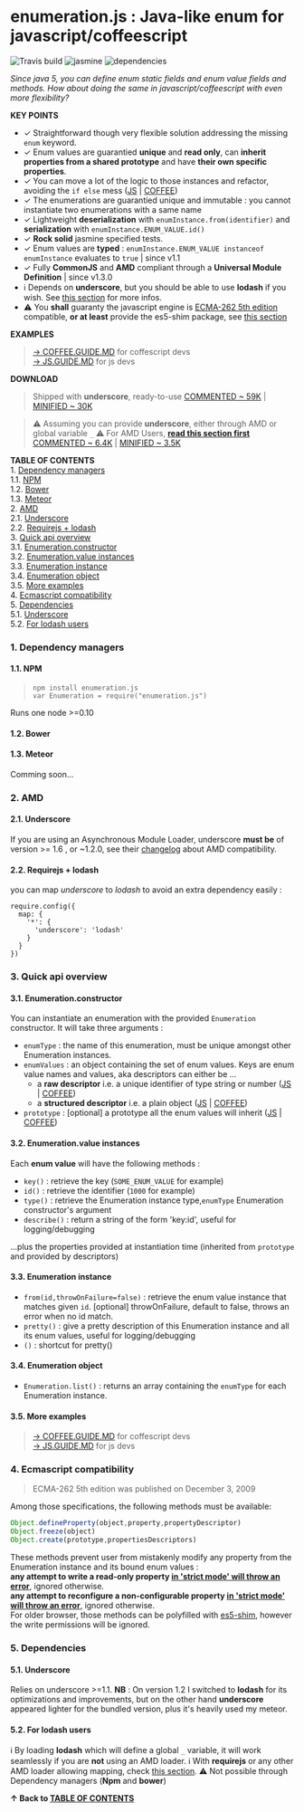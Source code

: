 <a name="top"></a>
# enumeration.js : Java-like enum for javascript/coffeescript  

![Travis build](https://travis-ci.org/sveinburne/enumeration.js.svg?branch=master) ![jasmine](https://rawgit.com/sveinburne/enumeration.js/umd/mdpp/jasmine-report.svg) ![dependencies](https://david-dm.org/sveinburne/enumeration.js.svg)

*Since java 5, you can define enum static fields and enum value fields and methods. 
How about doing the same in javascript/coffeescript with even more flexibility?*  

**KEY POINTS**
- ✓ Straightforward though very flexible solution addressing the missing `enum` keyword.  
- ✓ Enum values are guarantied **unique** and **read only**, can **inherit properties from a shared prototype** and have **their own specific properties**.  
- ✓ You can move a lot of the logic to those instances and refactor, avoiding the `if else` mess  ([JS](JS.GUIDE.MD#refactoring) | [COFFEE](COFFEE.GUIDE.MD#refactoring)) 
- ✓ The enumerations are guarantied unique and immutable : you cannot instantiate two enumerations with a same name    
- ✓ Lightweight **deserialization** with `enumInstance.from(identifier)` and **serialization** with `enumInstance.ENUM_VALUE.id()`  
- ✓ **Rock solid** jasmine specified tests. 
- ✓ Enum values are **typed** : `enumInstance.ENUM_VALUE instanceof enumInstance` evaluates to `true` | since v1.1 
- ✓ Fully **CommonJS** and **AMD** compliant through a **Universal Module Definition** | since v1.3.0 
- ℹ Depends on **underscore**, but you should be able to use **lodash** if you wish. See [this section](#dependencies) for more infos.  
- ⚠ You **shall** guaranty the javascript engine is [ECMA-262 5th edition](https://people.mozilla.org/~jorendorff/es5.html) compatible, **or at least** provide the es5-shim package, see [this section](#ecmascript)

<a name="toc"></a>
**EXAMPLES**

> [→ COFFEE.GUIDE.MD](COFFEE.GUIDE.MD#top) for coffescript devs   
> [→ JS.GUIDE.MD](JS.GUIDE.MD#top)         for js devs         


**DOWNLOAD**
<a name="bundled"></a>
> Shipped with **underscore**, ready-to-use
> [COMMENTED ~ 59K](https://raw.githubusercontent.com/sveinburne/enumeration.js/master/publish/Enumeration.bd.js) | [MINIFIED ~ 30K](https://raw.githubusercontent.com/sveinburne/enumeration.js/master/publish/Enumeration.bd.min.js)

> ⚠ Assuming you can provide **underscore**, either through AMD or global variable `_`
> ⚠ For AMD Users, [**read this section first**](#amd)
> [COMMENTED ~ 6.4K](https://raw.githubusercontent.com/sveinburne/enumeration.js/master/publish/Enumeration.js) | [MINIFIED ~ 3.5K](https://raw.githubusercontent.com/sveinburne/enumeration.js/master/publish/Enumeration.min.js)


**TABLE OF CONTENTS**  
1\.  [Dependency managers](#dependencymanagers)  
1.1\.  [NPM](#npm)  
1.2\.  [Bower](#bower)  
1.3\.  [Meteor](#meteor)  
2\.  [AMD](#amd)  
2.1\.  [Underscore](#underscore)  
2.2\.  [Requirejs + lodash](#requirejs+lodash)  
3\.  [Quick api overview](#quickapioverview)  
3.1\.  [Enumeration.constructor](#enumeration.constructor)  
3.2\.  [Enumeration.value instances](#enumeration.valueinstances)  
3.3\.  [Enumeration instance](#enumerationinstance)  
3.4\.  [Enumeration object](#enumerationobject)  
3.5\.  [More examples](#moreexamples)  
4\.  [Ecmascript compatibility](#ecmascriptcompatibility)  
5\.  [Dependencies](#dependencies)  
5.1\.  [Underscore](#underscore-1)  
5.2\.  [For lodash users](#forlodashusers)  

<a name="dependencymanagers"></a>

### 1\. Dependency managers

<a name="npm"></a>

#### 1.1\. NPM
> `npm install enumeration.js`    
> `var Enumeration = require("enumeration.js")`   

Runs one node >=0.10  

<a name="bower"></a>

#### 1.2\. Bower


<a name="meteor"></a>

#### 1.3\. Meteor
<!---
> `meteor add sveinburne:enumeration.js`

Global constructor `Enumeration` will be available
-->
Comming soon...

<a name="amd"></a>

### 2\. AMD 

<a name="underscore"></a>

#### 2.1\. Underscore

If you are using an Asynchronous Module Loader, underscore **must be** of version >= 1.6 , or ~1.2.0, see their [changelog](http://underscorejs.org/#changelog) about AMD compatibility.

<a name="requirejs+lodash"></a>

#### 2.2\. Requirejs + lodash
you can map *underscore* to *lodash* to avoid an extra dependency easily :

    require.config({
      map: {
        '*': {
          'underscore': 'lodash'
        }
      }
    })

<a name="quickapioverview"></a>

### 3\. Quick api overview

<a name="enumeration.constructor"></a>

#### 3.1\. Enumeration.constructor
You can instantiate an enumeration with the provided `Enumeration` constructor. It will take three arguments :
- `enumType` : the name of this enumeration, must be unique amongst other Enumeration instances.
- `enumValues` : an object containing the set of enum values. Keys are enum value names and values, aka descriptors can either be ...
    * a **raw descriptor** i.e. a unique identifier of type string or number  ([JS](JS.GUIDE.MD#basicusagewithrawdescriptors) | [COFFEE](COFFEE.GUIDE.MD#basicusagewithrawdescriptors))      
    * a **structured descriptor** i.e. a plain object ([JS](JS.GUIDE.MD#useofstructureddescriptors) | [COFFEE](COFFEE.GUIDE.MD#useofstructureddescriptors))   
- `prototype` : [optional] a prototype all the enum values will inherit ([JS](JS.GUIDE.MD#aprototypeforenumvalues) | [COFFEE](COFFEE.GUIDE.MD#aprototypeforenumvalues))

<a name="enumeration.valueinstances"></a>

#### 3.2\. Enumeration.value instances
Each **enum value** will have the following methods :
- `key()`      : retrieve the key (`SOME_ENUM_VALUE` for example)
- `id()`       : retrieve the identifier (`1000` for example)
- `type()`     : retrieve the Enumeration instance type,`enumType` Enumeration constructor's argument
- `describe()` : return a string of the form 'key:id', useful for logging/debugging  

 ...plus the properties provided at instantiation time (inherited from `prototype` and provided by descriptors)

<a name="enumerationinstance"></a>

#### 3.3\. Enumeration instance
- `from(id,throwOnFailure=false)`  : retrieve the enum value instance that matches given `id`. [optional] throwOnFailure, default to false, throws an error when no id match.  
- `pretty()`                       : give a pretty description of this Enumeration instance and all its enum values, useful for logging/debugging  
- `()`                             : shortcut for pretty()
 
<a name="enumerationobject"></a>

#### 3.4\. Enumeration object
- `Enumeration.list()` : returns an array containing the `enumType` for each Enumeration instance. 

<a name="moreexamples"></a>

#### 3.5\. More examples
> [→ COFFEE.GUIDE.MD](COFFEE.GUIDE.MD#top) for coffescript devs   
> [→ JS.GUIDE.MD](JS.GUIDE.MD#top)         for js devs   

<a name="ecmascript"></a>
<a name="ecmascriptcompatibility"></a>

### 4\. Ecmascript compatibility

> ECMA-262 5th edition was published on December 3, 2009 

Among those specifications, the following methods must be available:
```javascript
Object.defineProperty(object,property,propertyDescriptor)
Object.freeze(object)
Object.create(prototype,propertiesDescriptors)
```
These methods prevent user from mistakenly modify any property from the Enumeration instance and its bound enum values :  
**any attempt to write a read-only property [in 'strict mode' will throw an error](http://www.w3schools.com/js/js_strict.asp)**, ignored otherwise.  
**any attempt to reconfigure a non-configurable property [in 'strict mode' will throw an error](http://www.w3schools.com/js/js_strict.asp)**, ignored otherwise.     
For older browser, those methods can be polyfilled with [es5-shim](https://github.com/es-shims/es5-shim), however the write permissions will be ignored.   

<a name="dependencies"></a>

### 5\. Dependencies

<a name="underscore-1"></a>

#### 5.1\. Underscore
Relies on underscore >=1.1. 
**NB** : On version 1.2 I switched to **lodash** for its optimizations and improvements, but on the other hand **underscore** appeared lighter for the bundled version, 
plus it's heavily used my meteor.

<a name="forlodashusers"></a>

#### 5.2\. For lodash users
>
ℹ By loading **lodash** which will define a global `_` variable, it will work seamlessly if you are **not** using an AMD loader.
ℹ With **requirejs** or any other AMD loader allowing mapping, check [this section](#amd). 
⚠ Not possible through Dependency managers (**Npm** and **bower**)

**↑ Back to [TABLE OF CONTENTS](#toc)**  

